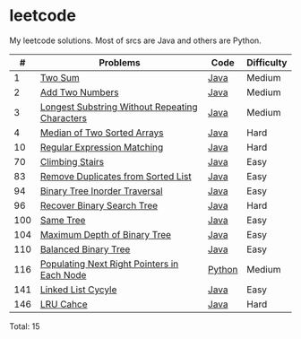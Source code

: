 leetcode
==========
My leetcode solutions. Most of srcs are Java and others are Python.


|#  |Problems | Code|Difficulty|
|---|---------|-----|----------|
|1  |[Two Sum](https://leetcode.com/problems/two-sum/)|[Java](Code/TwoSum/Solution.java)|Medium|
|2  |[Add Two Numbers](https://leetcode.com/problems/add-two-numbers)|[Java](Code/AddTwoNumbers/Solution.java)|Medium|
|3  |[Longest Substring Without Repeating Characters](https://leetcode.com/problems/longest-substring-without-repeating-characters/)|[Java](Code/LongestSubStringWithoutRepeatingCharacters/Solution.java)|Medium|
|4  |[Median of Two Sorted Arrays](https://leetcode.com/problems/median-of-two-sorted-arrays/)|[Java](Code/MedianOfTwoSortedArrays/Solution.java)|Hard|
|10 |[Regular Expression Matching](https://leetcode.com/problems/regular-expression-matching/)|[Java](Code/RegularExpressionMatching/Solution.java)|Hard|
|70 |[Climbing Stairs](https://oj.leetcode.com/problems/climbing-stairs/)|[Java](Code/ClimbingStairs/Solution.java)|Easy|
|83 |[Remove Duplicates from Sorted List](https://oj.leetcode.com/problems/remove-duplicates-from-sorted-list/)|[Java](Code/RemoveDuplicatesfromSortedList/Solution.java)|Easy|
|94 |[Binary Tree Inorder Traversal](https://oj.leetcode.com/problems/binary-tree-inorder-traversal/)|[Java](Code/BinaryTreeInorderTraversal/Solution.java)|Easy|
|96 |[Recover Binary Search Tree](https://oj.leetcode.com/problems/recover-binary-search-tree/)|[Java](Code/RecoverBST/Solution.java)|Hard|
|100|[Same Tree](https://oj.leetcode.com/problems/same-tree/)|[Java](Code/SameTree/Solution.java)|Easy|
|104|[Maximum Depth of Binary Tree](https://oj.leetcode.com/problems/maximum-depth-of-binary-tree/)|[Java](Code/MaximumDepthofBinaryTree/Solution.java)|Easy|
|110|[Balanced Binary Tree](https://oj.leetcode.com/problems/balanced-binary-tree/)|[Java](Code/BalancedBinaryTree/Solution.java)|Easy|
|116|[Populating Next Right Pointers in Each Node](https://oj.leetcode.com/problems/populating-next-right-pointers-in-each-node/)|[Python](Code/PopulatigNextRightPointers.py)|Medium|
|141|[Linked List Cycyle](https://oj.leetcode.com/problems/linked-list-cycle/)|[Java](Code/LinkedListCycle/Solution.java)|Easy|
|146|[LRU Cahce](https://oj.leetcode.com/problems/lru-cache/)|[Java](Code/LRUCache/LRUCache.java)|Hard|

Total: 15
